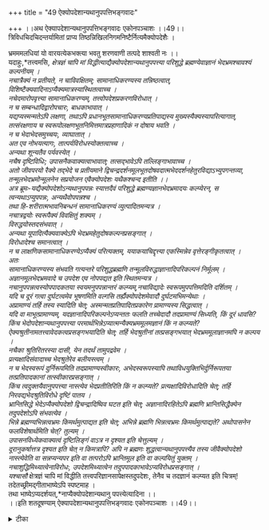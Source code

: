 +++
title = "49 ऐक्योपदेशान्यथानुपपत्तिभङ्गवादः"

+++
।।अथ ऐक्यापदेशान्यथानुपपत्तिभङ्गवादः एकोनपञ्चाशः ।।49।।  
त्रिविधचिदचिदन्तर्यामितां प्राप्य तिष्ठन्निखिलनिगमनिष्टैर्नित्यमैक्योपदेशैः ।  
  
भ्रमममलधियां यो वारयत्येकभक्त्या भवतु शरणवाणी तत्पदे शाश्वती नः ।।  
यदाहुः,*तत्त्वमसि, *क्षेत्रज्ञं चापि मां विद्धीत्याद्यैक्योपदेशान्यथानुपपत्त्या परिशुद्धे ब्रह्मण्येवाज्ञानं भेदभ्रमश्चावश्यं कल्पनीयम् ।  
 नचात्रैक्यं न प्रतीयते, न चाविवक्षितम्; सामानाधिकरण्यस्य तन्निष्ठत्वात्, विशिष्टैक्यवादिनाऽप्यैक्यमात्रस्यास्थितत्वाच्च ।  
 नचेदमारोपवृत्त्या सामानाधिकरण्यम्, तत्त्वोपदेशप्रकरणविरोधात् ।  
 न च सम्बन्धादिद्वारोपचारः, बाधकाभावात् ।  
 यद्यप्यस्मन्मतेऽपि लक्षणा, तथाऽपि प्रधानभूतसामानाधिकरण्यप्रतिपाद्यस्य मुख्यस्यैक्यस्यापरित्यागात्, तत्संरक्षणाय च स्वरूपोलक्षणभूतनिमित्तमात्रप्रहाणादिकं न दोषाय भवति ।  
 न च भेदाभेदसमुच्चयः, व्याघातात् ।  
 अत एव नोभयत्यागः, तात्पर्यविरोधस्योक्तत्वाच्च ।  
 अन्यथा शून्यतैव पर्यवस्येत् ।  
 नचैष दृष्टिविधिः; उपासनैकवाक्यत्वाभावात्; तत्सद्भावेऽपि तल्लिङ्गाभावाच्च ।  
 अतो जीवपरयो रैक्ये तद्भेदे च प्रतीयमाने द्विचन्द्रदर्शनमूलभूतदोषवदात्मभेददर्शनहेतुरविद्याऽभ्युपगन्तव्या, तन्मूलभेदभ्रमोन्मूलनेन सप्रयोजन एवैक्योपदेशः यथैकश्चन्द इतीति ।।  
अत्र ब्रूमः-यद्यैक्योपदेशोऽन्यथानुपपन्नः स्यात्तदैवं परिशुद्धे ब्रह्मण्यज्ञानभेदभ्रमादयः कल्प्येरन्, स त्वन्यथाऽप्युपपन्नः, अन्यथैवोपपन्नश्च ।  
 तथा हि-शरीरात्मभावनिबन्धनं सामानाधिकरण्यं व्युत्पादितमन्यत्र ।  
 नचात्रद्वयोः स्वरूपैक्यं विवक्षितुं शक्यम् ।  
 विरुद्धयोस्तदसंभवात् ।  
 अन्यथा यूपादित्यैक्यवाक्येऽपि भेदभ्रमहेतुदोषकल्पनप्रसङ्गात् ।  
 विरोधादेश्च समानत्वात् ।  
 न च लाक्षणिकसामानाधिकरण्येऽप्यैक्यं परित्यक्तम्, ययाकयाचिद्दृत्त्या एकस्मिन्नेव वृत्तेरङ्गीकृतत्वात् ।  
 अतः   
सामानाधिकरण्यस्य संभवति गत्यन्तरे परिशुद्धब्रह्मणि तन्मूलविरुद्धाज्ञानादिपरिकल्पनं निर्मूलम् ।  
 अज्ञानमूलभेदभ्रमवादे च उपदेश एव नोपपद्यत इति स्थितमन्यत्र ।  
 नचानुपपन्नत्वस्योपपादकतया स्वयमनुपपन्नान्तरं कल्प्यम्,नचाविद्यादेः स्वरूपमुपपत्तिमदिति दर्शितम् ।  
 यदि च दूरं गत्वा दुर्घटत्वमेव भूषणमिति वल्गसि तर्ह्यैक्योपदेशमेवादौ दुर्घटमभिमन्येथाः ।  
 अप्रामाण्यं तर्हि तस्य स्यादिति चेत्; अस्मन्मतप्रतिपादितप्रकारेण प्रामाण्यस्य सिद्धत्वात् ।  
 यदि वा माभूत्प्रामाण्यम्, यदज्ञानादिपरिकल्पनेऽप्यन्ततः फलति तच्चेदादौ तदप्रामाण्यं सिध्यति, किं दूरं धावसि?  
किंच भेदोपदेशान्यथानुपपत्त्या परमार्थभिन्नेऽप्यात्मन्यैक्यभ्रममूलमज्ञानं किं न कल्प्यते? ऐक्यश्रुतीनामतत्त्वावेदकत्वप्रसङ्गभयादिति चेत्; तर्हि भेदश्रुतीनां तत्प्रसङ्गभयात् भेदभ्रममूलाज्ञानमपि न कल्पय ।  
 नचैका श्रुतिरितरस्या दासी, येन तदर्थं तामुपद्रवेम ।  
 प्रत्यक्षादिसंवादाच्च भेदश्रुतेरेव बलीयस्त्वम् ।  
 न च भेदस्वरूपं दुर्निरूपमिति तदप्रामाण्यस्वीकारः, अभेदस्वरूपस्यापि तथाविधयुक्तिभिर्दुर्निरूपतया तत्प्रतिपादकानां तत्स्वीकारप्रसङ्गात् ।  
 किंच त्वदुक्तयैवानुपपत्त्या नास्त्येव भेदप्रतीतिरिति किं न कल्प्यते? प्रत्यक्षादिविरोधादिति चेत्; तर्हि निरवद्यभेदश्रुतिविरोधे दृष्टिं पातय ।  
 भ्रान्तिसिद्धे भेदेऽप्यैक्योपदेशो द्विचन्द्रादिष्विव घटत इति चेत्; अज्ञानादिरहितेऽपि ब्रह्मणि भ्रान्तिसिद्धैक्येन   
तदुपदेशोऽपि संभवत्येव ।  
 भिन्ने ब्रह्मण्यभिन्नत्वभ्रमः किमर्थमुत्पाद्यत इति चेत्; अभिन्ने ब्रह्मणि भिन्नत्वभ्रमः किमर्थमुत्पाद्यते? अथोपासनेन फलविशेषार्थमिति चेत्? तुल्यम् ।  
 उपासनविध्येकवाक्यत्वं दृष्टिलिङ्गं वाऽत्र न दृश्यत इति चेत्तुल्यम् ।  
 दूरानुकर्षात्तत्र दृश्यत इति चेत् न किमत्रापि? अपि न ब्रह्मणः शुद्धत्वान्यथानुपपत्त्यैव तस्य जीवैक्योपदेशो नास्त्येवेति वा सन्नप्यन्यपर इति वा तत्परोऽपि भ्रान्तिमूल इति वा कल्पयितुं युक्तम् ।  
 नचाशुद्धिमिथ्यात्वेनाविरोधः, उपदेशमिथ्यात्वेन तदुपपादकाभावेऽप्यविरोधप्रसङ्गात् ।  
 यश्चासौ* क्षेत्रज्ञं चापि मां विद्धीति तत्त्वपरिज्ञानसापेक्षस्तदुपदेशः, तेनैव च तदज्ञानं कल्प्यत इति चित्रम्! तदेतच्छ्रीमद्गीताभाष्येऽपि स्पष्टमाह ।  
 तथा भाष्येऽप्यदर्शयत्,*नाप्यैक्योपदेशान्यथानु पपत्त्येत्यादिना ।।  
।।इति शतदूषण्याम् ऐक्यापदेशान्यथानुपपत्तिभङ्गवादः एकोनपञ्चाशः ।।49।।

<details><summary>टीका</summary>

पूर्ववादे उपबृह्मण वैघट्यमुक्तं । अत्र तूपबृह्मणीयोपदेश एव न सम्भवतीति सङ्गतिमभिप्रेत्य वादार्थं सङ्गृह्णातिः - त्रिविधेति । बद्धमुक्तनित्यरूपेण चितो जीवास्त्रिविधाः । त्रिगुणशुद्धसत्वकालरूपेणाचेतनमपि त्रिविधं तदन्तर्यामिना तच्छरीरकत्वं । तेन तत्वमसीत्यभेदोपदेशस्यान्यथा सिद्धिरुक्ता । भ्रमं वारयतीत्यनेन वादार्थस्सूचितः । तथा चानन्यभक्त्या सहितैश्शरीरात्मभावनिबन्धनैरैक्योपदेशादिशास्त्रैश्शुद्धभावं गतानां स्वनिष्ठत्वभ्रमं स्वरूपैक्यभ्रमं च यो कारयति तस्य ह्यमुखस्य पदे मम शरणवाणी भवत्वित्यर्थः । यदाहुरिति । ऐक्यापदेशोहि तस्य ज्ञानद्वारा मोक्षार्थः । न चै तदैक्योपदेशस्यापारमार्थ्य उपपद्यते अतः श्रुतिसिद्धजीवब्रह्मैक्यस्य पारमार्थ्या तदनुपपत्त्या भेदज्ञानस्य भ्रमत्वं । परिशुद्धेऽपि ब्रह्मणि भ्रमोपपादकमज्ञानं तन्निवृत्त्यो पदेशस्य सप्रयोजकत्वं च कल्पनीयमित्यर्थः । अवश्यं कल्पनीयमित्यत्र कल्पनीयञ्च कल्पनीयश्च कल्पनीयं न पुंसकमित्यनेन तस्यैकशेष एकवचनं च द्रष्टव्यं । नन्वत्रैक्यमेव नोपदिश्यत इत्यत्राहः - न चात्रेति । समानाधिकरणवाक्ये ऐक्यं न विवक्षितमित्यत्राहः - विशिष्टे सति । समानाधिकरण वाक्यमैक्य परमित्येतदुभय सम्मतमित्यर्थः । ननु समुद्रः कुण्डिका विन्ध्यो वर्धितकमित्यादाविवस्तुत्यर्थमारोपोस्त्वित्यत्राहः - न चेदमिति । विधिशेषत्वाभावादिति भावः । न चात्रौपचारिकत्वमपि शङ्कार्हमित्याहः - न चेदमिति । आदिशब्देन मुख्यार्थानुपपत्त्यादिर्विवक्षितः । बाधकाभावादिति । मुख्यार्थानुपपत्तिर्हि सर्वत्रार्थान्तरपरत्वे हेतुः । सा नास्तीत्यर्थः । ननु बाधकभावात्तवापि लक्षणा न स्यात् यदि च विशिष्टा भेदबोधनानुपपत्तिर्बाधिका तर्ह्यस्माकमपि जीवब्रह्मैक्यबोधनानुपत्तिरेव लक्षणाहेतुरस्त्वित्यत्राहः - यद्यपीति । वाक्यंहि पदात्प्रधानमतस्तदर्थ एवानुरोध्यः । समानाधिकरणवाक्यस्य हि मुख्यं विशेष्यैक्यमतस्तदेव तात्पर्यविषयः । तदभावेत्वमुख्याथैक्यमिति सर्वसंमतमतस्तत्वमसीत्यादौ त्वदभिमतोपचाराङ्गीकारे मुख्यार्थपरित्यागो दोषः । अस्मन्मते तु मुख्यैक्यापरित्यागान्न लक्षणादोषः । किञ्चनिमित्त प्रहाणेन स्वरूपलक्षणा न दोषः । प्रत्युत मुख्यैकार्यत्वादनुकूलैवेत्यर्थः । भेदाभेदाङ्गीकाराद्भेदज्ञानस्य न भ्रमत्वं कल्प्यं । भेदश्रुतेरपि प्रमाणत्वादिति कस्यचिच्चोद्यं निरस्यति न च भेदेति । व्याघातादिति । विरोधादित्यर्थः । भेदप्रतीतेरभेदाभावोविषयः । ऐक्य प्रतीतेश्च भेदाभावो विषयः । भेदाभेदयोः परस्परविरहात्मकत्वाभावादुभयत्यागेन दोष इत्यत्राहः - अत एवेति । भेदाभेदयोः परस्परविरहात्मकत्वमेव विरहात्मळत्वाभावेऽपि परस्परविरहव्याप्यतया विरोधादन्यतरनिषेधस्यान्यतर विधिनान्तरीयकत्वेन व्याघातादित्यर्थः । दूषणान्तरमाहः - तात्पर्येति । लाघवादैक्य एव तात्पर्ये तद्विरुद्धभेदेऽपि तात्पर्यं कल्पनं विरुद्धमित्यर्थः । उक्तत्वादिति । तथापि प्रधानभूतेत्यादि वाक्य इत्यर्थः । उभयत्यागे दोषान्तरमाहः - अन्यथेति । भिन्नं वा वस्त्वभिन्नं वा वाच्यमुभयाभावे शून्यतापर्यवसानादिति भाव - । तत्सद्भाव इति । क्वचिदुपासनैकवाक्यत्वे सत्यप्यैहिकाष्मिकलिङ्गाभावान्न दृष्टिविधिरित्यर्थः । तद्भेद इत्यतः पूर्वं सिद्ध इति शेषः । जीवपरयोरैक्ये तत्व इति क्वचित्पाठः । सप्रयोजन एवैक्योपदेश इति एवकारोभिन्न क्रमः । भेद भ्रमोन्मूलनेनैव स प्रयोजन इत्यन्वयः । क्वचित्सप्रयोजनतयैवैक्योपदेश इति पाठः । यथेति । चन्द्रद्वित्व भ्रमकाल इति शेषः । अज्ञानभेदभ्रमादय इत्यत्रादिशब्देन भ्रमोन्मूलनं विवक्षितं । अन्यथापीति । अभ्युपगमवादोऽयम् । तावताप्यर्थापत्तिनिरासात्तत्वार्थमाहः - अन्यथैवोपपन्न इति । वस्तुतस्त्विति शेषः । तथाहीति । शरीरात्मभावनिबन्धनं सामानाधिकरण्यमित्यन्यत्रोपपादनात्तथआ निर्वाहे सम्भवत्यत्यन्त विरुद्धार्थयोरैक्यं न विवक्षितुं योग्य मित्यैक्योपदशश्शरीरात्मभावेनोपपाद्यो न तु परिशुद्धे ब्रह्मणि भ्रमादि कल्पनेनेति भावः । अन्यथेति । अविरुद्धगति सद्भावेऽपि विरुद्धगति कल्पने यूपादित्ययोर्भेदज्ञानं भ3म इति तद्धेतु दोषकल्पना च स्यादित्यर्थः । एवं शरीरात्मभावेनान्यथा - सिद्धिरुक्ता । इदानीं पूर्वपक्षिणा दूषितमुपचारपक्षमुद्धरतिः - न च लाक्षणिकेति । लक्षणयापि वृत्त्या एकस्मिन्नेव वृत्त्यङ्गीकारात्समानाधिकरणवाक्य प्रधानार्थस्यैक्यस्यापरित्यागादुपचारो न दोषायोत्यर्थः । ननु लक्षणायां स्वारसिकं मुख्य विशेष्यैकपरत्वं न सिद्धयत्युक्तमित्यत आहः - अतइति । अविरुद्धगत्यन्तरे सति विरुद्धं मुकअय विशेष्यैक्यमपि त्याज्यमेव । अन्यथा निमित्तमपि न त्यज्येत ।यूपादित्यवाक्ये भ्रमहेतुदोषश्च कल्प्येतेत्यर्थः । तन्मूलेति । सामानाधिकरण्यमूलमज्ञानादि कल्पनमित्यर्थः । न केवलं विरुद्धगत्यन्तरसद्भावाद्भेद भ्रम कल्पनस्योपपादकत्वा भावमात्रं प्रत्युत प्रतिकूलत्वं चेत्याहः - अज्ञान मूलेति । अविद्यादि स्वरूपस्यानुपपन्नत्वान्नतैरैक्योपदेशोपपादनमिति दूषणान्तरमाहः - न चा ज्ञानेति । स्वयं स्वेनरूपेणेत्यर्थः । स्वयं क्तेनेति समासः । दर्शितमिति । स्वरूपानुपपत्तिनिवृत्त्यनुपपत्तिबाह्यप्रकाशानुपपत्तिष्वित्यर्थः । यदि चेति । अविद्यायामिवोपपादकाभावेन दुर्घटत्वमुपदेशस्यैव श्रवणस्त्वित्यर्थः । ननु भेदस्य मिथ्यात्वदेरकल्पने ऐक्योपदेशस्या प्रामाण्यं स्यादिति शङ्कतेः - अप्रामाण्यमिति । अस्मन्मतेति । यदि प्रामाण्यार्थमुपपादकापेक्षा तर्ह्यस्मदभिमतेन सुघटेन शरीरात्मभावेनैवोपपाद्यतां किं दुर्घटाद्यादिनेत्यर्थः । यद्वा प्रामाण्यार्थमज्ञानाद्युपपादकं कल्पयति तथापि भेदवदस्यापि दुर्निरूपतया अप्रामाण्यमुपदेशस्य सिध्यत्येवेति क्रमेणाभिलक्षितमुपदेशस्य यदप्रामाण्यं तस्यादावेव सिद्धावत्केचिदिति न्यायेन दूरगमनं व्यर्थमित्याहः - यदिवेति । यद्वेत्यर्थः । किञ्चेति । न च भेदज्ञानवदैक्यज्ञानस्य लोके सिद्धयभावात्कस्यमूलमज्ञानं कल्प्यत इति वाच्यं । तव श्रुत्यैकजन्याया अपि सार्वज्ञादि भेदप्रतीतेर्भमत्वेनाज्ञानमूलत्ववच्छ्रुति जन्यस्यैव वाक्यज्ञानस्य भ्रमतयातन्मूलाज्ञानस्यभ्रमतया तन्मूलाज्ञानस्य कल्प्यसम्भवादिति भावः । ननु भेदश्रुतिर्निषेध्यार्पकत्वे ना भेद श्रुतितो दुर्बलेत्यत्राहः - ने चै केति । श्रुत्यैकसिद्धस्थ सार्वज्ञादि भेदस्य निषेधार्थमनुवादसम्भवात्प्रत्यक्षादि सिद्धस्यभेदस्य निषेधा सम्भवान्नभेदश्रुतिर्निषेधार्यानुवाद इति भावः । बलीयस्त्वमिति । तत्वावेदकत्वादृयवसाय इत्यर्थः । दुर्निरूपत्ववैषम्यमपि समानमित्याहः - न च भेदस्वरूपमित्यादिना । किञ्चैक्योपदेशानुपपत्तेर्भेद प्रतीतिरेव नास्तीति कल्प्यतां कृतं तस्य भ्रमत्व कल्पनयेत्याहः - किञ्चेति । प्रत्यक्षादिसिद्धस्यापलापो न शक्यत इति शङ्कतेः - प्रत्यक्षादीति । यदि प्रत्यक्षादिविरोधाद्भेदप्रतीत्यपह्नवः शक्यो न भवति तर्हि निर्दोषभेद श्रुतिविरोधात्तदप्रामाण्यमप्यशक्यकल्प्यमित्यर्थः । ननु भेदप्रतीतेः प्रामाण्यत्यागमात्रादैक्योपदेशसम्भवान्न धर्मिस्वरूपनिह्नव इति शङ्कतेः - भ्रान्ति सिद्ध इति । भेदज्ञानप्रामाण्यत्यागेनैवैक्यज्ञानप्रामाण्यत्यागेनाप्यभेदोपदेशस्यो पपत्तेर्गोखान्नज्ञानादि कल्पनमिति परिहरतिः - अज्ञानादिति । ननु प्रयोजनं विनावेदस्य भ्रमजनकत्वं न सम्भवतीत्याशङ्क्य तुल्यतया समाधत्तेः - भिन्न ब्रह्मणीति । अत्रेति उपासनेन फलमित्यन्तरमिति शब्दो द्रष्टव्यः । भेदोपासने तु फलमितिकृत्वा भ्रमोत्पादनमिष्टार्थमिष्टसिद्ध्यर्थमित्यर्थः । तुल्यमिति । अभेदस्यकल्पितत्वेप्युपासनार्थतया सप्रयोजनतेत्यर्थः । नदृश्यतइति । अभेदोपदेशवाक्यस्येति शेषः ।प्रदेशान्तरे उपासनविधेस्सत्वात्तदेक - वाक्यतया दृष्टिविधिरुपपद्यत इति शङ्कतेः - दूरेति । अत्रापि तथा किं न स्यादित्याहः - न किमत्रापीति । किञ्च यथैक्योपदेशान्यथापत्तिपरिहारायाशुद्धया विकल्प्यते तथा शुद्धत्वान्यथानुपपत्त्या उपदेशस्यार्थवादत्वं वा मुख्यार्थपरित्यागेन तावधिन्यपात्वमैक्यपरत्वेऽपि कल्पितैक्यपरत्वं वा कल्प्यतामित्यर्थः । अवरोध इति । शुद्धत्वस्येति शेषः । मिथ्यात्वेनाविरोधश्चेदैक्योपदेशस्यापि मिथ्यात्वादनुपपत्त्यभावादुपपादककल्पकता न स्यादित्याहः - उपदेशेति । श्रौतोपदेशन्यथानुपपत्तिं दूषयित्वा स्मार्तोपदेशानुपपत्तिं दूषयतिः - यच्चेति । तत्वपरिज्ञानेति । तत्वज्ञानादेवोपदेशप्रवृत्तिरन्यथाऽनाप्तत्वेन तदुपदेशवाक्यस्याप्रामाण्यपत्तेः । तच्च ज्ञानमज्ञानरहितस्येति तादृशोपदेशस्या ज्ञानकल्पकत्वं विरुद्धमित्यर्थः । चित्रमिति । विरुद्धभाषणस्याश्चर्यंहेतुत्वादिति भावः । एतत्सर्वमुपदेशपरम्परया प्राप्तमित्याहः - तदेतदित्यादिना ।
वत्सकुलजलधिकौस्तुभनृसिंहगुरुसुतेन सिंहदेवेन कृतायां शतदूषणी टीकायां एकोन पञ्चाशोवादस्समाप्तः ।।
</details>

